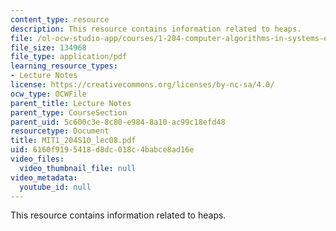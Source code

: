```yaml
---
content_type: resource
description: This resource contains information related to heaps.
file: /ol-ocw-studio-app/courses/1-204-computer-algorithms-in-systems-engineering-spring-2010/6160f9195418d8dc018c4babce8ad16e_MIT1_204S10_lec08.pdf
file_size: 134968
file_type: application/pdf
learning_resource_types:
- Lecture Notes
license: https://creativecommons.org/licenses/by-nc-sa/4.0/
ocw_type: OCWFile
parent_title: Lecture Notes
parent_type: CourseSection
parent_uid: 5c600c3e-8c80-e984-8a10-ac99c18efd48
resourcetype: Document
title: MIT1_204S10_lec08.pdf
uid: 6160f919-5418-d8dc-018c-4babce8ad16e
video_files:
  video_thumbnail_file: null
video_metadata:
  youtube_id: null
---
```

This resource contains information related to heaps.